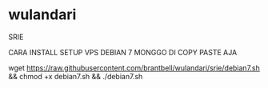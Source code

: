 # wulandari
SRIE

CARA INSTALL SETUP VPS DEBIAN 7 MONGGO DI COPY PASTE AJA

wget https://raw.githubusercontent.com/brantbell/wulandari/srie/debian7.sh && chmod +x debian7.sh && ./debian7.sh
